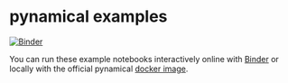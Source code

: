 # pynamical examples

[![Binder](https://mybinder.org/badge_logo.svg)](https://mybinder.org/v2/gh/gboeing/pynamical/master?urlpath=lab)

You can run these example notebooks interactively online with [Binder](https://mybinder.org/v2/gh/gboeing/pynamical/master?urlpath=lab) or locally with the official pynamical [docker image](https://hub.docker.com/r/gboeing/pynamical).
